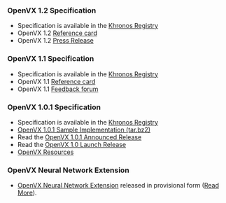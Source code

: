 ### OpenVX 1.2 Specification
* Specification is available in the [Khronos Registry](https://www.khronos.org/registry/OpenVX/)
* OpenVX 1.2 [Reference card](https://www.khronos.org/files/openvx-12-reference-card.pdf)
* OpenVX 1.2 [Press Release](https://www.khronos.org/news/press/openvx-1.2-specification-cross-platform-acceleration-power-efficient-vision)

### OpenVX 1.1 Specification
* Specification is available in the [Khronos Registry](https://www.khronos.org/registry/OpenVX/)
* OpenVX 1.1 [Reference card](https://www.khronos.org/files/openvx-11-reference-card.pdf)
* OpenVX 1.1 [Feedback forum](https://forums.khronos.org/showthread.php/13063-Khronos-Releases-OpenVX-1-1-Specification)

### OpenVX 1.0.1 Specification

*   Specification is available in the [Khronos Registry](https://www.khronos.org/registry/OpenVX/)
*   [OpenVX 1.0.1 Sample Implementation (tar.bz2)](https://www.khronos.org/registry/OpenVX/sample/openvx_sample_1.0.1.tar.bz2)
*   Read the [OpenVX 1.0.1 Announced Release](https://www.khronos.org/news/press/industry-momentum-building-for-openvx-computer-vision-acceleration-api)
*   Read the [OpenVX 1.0 Launch Release](https://www.khronos.org/news/press/khronos-finalizes-and-releases-openvx-1.0-specification-for-computer-vision)
*   [OpenVX Resources](https://www.khronos.org/openvx/resources)

### OpenVX Neural Network Extension

*   [OpenVX Neural Network Extension](https://www.khronos.org/registry/OpenVX/) released in provisional form ([Read More](https://www.khronos.org/news/press/khronos-launches-dual-neural-network-standard-initiatives)).
